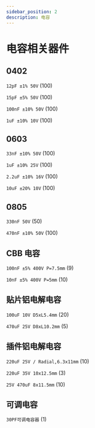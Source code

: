 ```yaml
---
sidebar_position: 2
description: 电容
---
```


# 电容相关器件

## 0402

`12pF ±1% 50V` (100)

`15pF ±5% 50V` (100)

`100nF ±10% 50V` (100)

`1uF ±10% 10V` (100)

## 0603

`33nF ±10% 50V` (100)

`1uF ±10% 25V` (100)

 `2.2uF ±10% 16V` (100)

`10uF ±20% 10V` (100)

## 0805

`330nF 50V` (50)

`470nF ±10% 50V` (100)

## CBB 电容

`100nF ±5% 400V P=7.5mm` (9)

`10nF ±5% 400V P=5mm` (10)

## 贴片铝电解电容

`100uF 10V D5xL5.4mm` (20)

`470uF 25V D8xL10.2mm` (5)

## 插件铝电解电容

`220uF 25V / Radial,6.3x11mm` (10)

`220uF 35V 10x12.5mm` (3)

`25V 470uF 8x11.5mm` (10)

## 可调电容

`30PF可调电容器` (1)